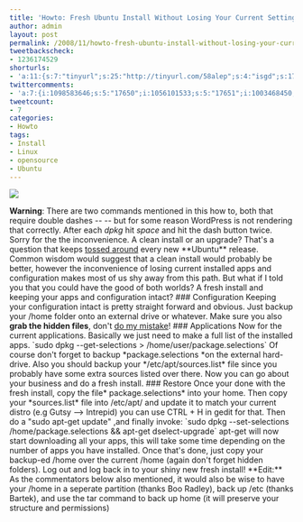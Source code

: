 ```yaml
---
title: 'Howto: Fresh Ubuntu Install Without Losing Your Current Settings'
author: admin
layout: post
permalink: /2008/11/howto-fresh-ubuntu-install-without-losing-your-current-settings/
tweetbackscheck:
- 1236174529
shorturls:
- 'a:11:{s:7:"tinyurl";s:25:"http://tinyurl.com/58alep";s:4:"isgd";s:17:"http://is.gd/77h7";s:5:"bitly";s:18:"http://bit.ly/HAGr";s:5:"snipr";s:22:"http://snipr.com/9sg5c";s:5:"snurl";s:22:"http://snurl.com/9sg5c";s:7:"snipurl";s:24:"http://snipurl.com/9sg5c";s:4:"trim";s:17:"http://tr.im/49ks";s:5:"adjix";s:207:"(10 Jan 2008 temporary restriction: API requires valid partnerID or partnerEmail key in request. Contact us if this affects you.) Invalid Adjix request. API documentation @ http://web.adjix.com/AdjixAPI.html";s:4:"advu";s:203:"(10 Jan 2008 temporary restriction: API requires valid partnerID or partnerEmail key in request. Contact us if this affects you.) Invalid Adjix request. API documentation @ http://web.ad.vu/AdjixAPI.html";s:4:"zima";s:19:"http://zi.ma/7a1d25";s:9:"permalink";s:92:"http://hehe2.net/linuxhowto/howto-fresh-ubuntu-install-without-losing-your-current-settings/";}'
twittercomments:
- 'a:7:{i:1098583646;s:5:"17650";i:1056101533;s:5:"17651";i:1003468450;s:5:"17652";i:1003468397;s:5:"17653";i:1002916609;s:5:"17654";i:1002914701;s:5:"17655";i:1001893383;s:5:"17656";}'
tweetcount:
- 7
categories:
- Howto
tags:
- Install
- Linux
- opensource
- Ubuntu
---
```


![](http://192.168.1.33/blog2/wp-content/uploads/2008/11/ubuntu-distros.jpg)

**Warning**: There are  two commands mentioned in this how to, both that require double dashes -- -- but for some reason WordPress is not rendering that correctly. After each _dpkg_ hit _space_ and hit the dash button twice. Sorry for the the inconvenience.
A clean install or an upgrade? That's a question that keeps [tossed around](http://www.linux.com/feature/134517 "tossed around") every new \*\*Ubuntu\*\* release. Common wisdom would suggest that a clean install would probably be better, however the inconvenience of losing current installed apps and configuration makes most of us shy away from this path. But what if I told you that you could have the good of both worlds? A fresh install and keeping your apps and configuration intact?
\#\#\# Configuration
Keeping your configuration intact is pretty straight forward and obvious. Just backup your /home folder onto an external drive or whatever. Make sure you also **grab the hidden files**, don't [do my mistake](http://twitter.com/bianconeri4ever/status/999382370 "do my mistake")!
\#\#\# Applications
Now for the current applications. Basically we just need to make a full list of the installed apps.
\`sudo dpkg --get-selections \> /home/user/package.selections\`
Of course don't forget to backup \*package.selections \*on the external hard-drive. Also you should backup your \*/etc/apt/sources.list\* file since you probably have some extra sources listed over there. Now you can go about your business and do a fresh install.
\#\#\# Restore
Once your done with the fresh install, copy the file\* package.selections\* into your home. Then copy your \*sources.list\* file into /etc/apt/ and update it to match your current distro (e.g Gutsy --\> Intrepid) you can use CTRL + H in gedit for that. Then do a "sudo apt-get update" ,and finally invoke:
\`sudo dpkg --set-selections /home/package.selections && apt-get dselect-upgrade\`
apt-get will now start downloading all your apps, this will take some time depending on the number of apps you have installed.
Once that's done, just copy your backup-ed /home over the current /home (again don't forget hidden folders).
Log out and log back in to your shiny new fresh install!
\*\*Edit:\*\* As the commentators below also mentioned, it would also be wise to have your /home in a seperate partition (thanks Boo Radley), back  up /etc (thanks Bartek), and use the tar command to back up home (it will preserve your structure and permissions)